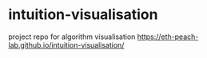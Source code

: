 # intuition-visualisation
project repo for algorithm visualisation
https://eth-peach-lab.github.io/intuition-visualisation/
